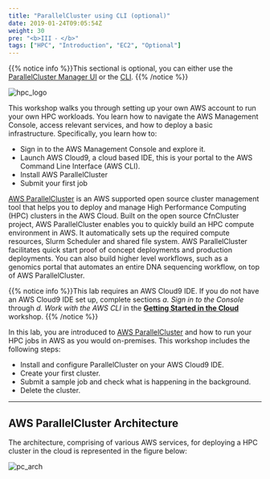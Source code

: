 ```yaml
---
title: "ParallelCluster using CLI (optional)"
date: 2019-01-24T09:05:54Z
weight: 30
pre: "<b>III ⁃ </b>"
tags: ["HPC", "Introduction", "EC2", "Optional"]
---
```


{{% notice info %}}This sectional is optional, you can either use the [ParallelCluster Manager UI](02-deploy-pcm.html) or the [CLI](03-parallel-cluster-cli.html).
{{% /notice %}}

![hpc_logo](/images/hpc-aws-parallelcluster-workshop/aws-parallelclusterlogo.png)

This workshop walks you through setting up your own AWS account to run your own HPC workloads. You learn how to navigate the AWS Management Console, access relevant services, and how to deploy a basic infrastructure.
Specifically, you learn how to:

- Sign in to the AWS Management Console and explore it.
- Launch AWS Cloud9, a cloud based IDE, this is your portal to the AWS Command Line Interface (AWS CLI).
- Install AWS ParallelCluster
- Submit your first job


[AWS ParallelCluster](https://aws.amazon.com/hpc/parallelcluster/) is an AWS supported open source cluster management tool that helps you to deploy and manage High Performance Computing (HPC) clusters in the AWS Cloud. Built on the open source CfnCluster project, AWS ParallelCluster enables you to quickly build an HPC compute environment in AWS. It automatically sets up the required compute resources, Slurm Scheduler and shared file system. AWS ParallelCluster facilitates quick start proof of concept deployments and production deployments. You can also build higher level workflows, such as a genomics portal that automates an entire DNA sequencing workflow, on top of AWS ParallelCluster.

{{% notice info %}}This lab requires an AWS Cloud9 IDE. If you do not have an AWS Cloud9 IDE set up, complete sections *a. Sign in to the Console* through *d. Work with the AWS CLI* in the [**Getting Started in the Cloud**](/02-aws-getting-started.html) workshop.
{{% /notice %}}

In this lab, you are introduced to [AWS ParallelCluster](https://aws.amazon.com/hpc/parallelcluster/) and how to run your HPC jobs in AWS as you would on-premises. This workshop includes the following steps:

- Install and configure ParallelCluster on your AWS Cloud9 IDE.
- Create your first cluster.
- Submit a sample job and check what is happening in the background.
- Delete the cluster.

---
AWS ParallelCluster Architecture
---
The architecture, comprising of various AWS services, for deploying a HPC cluster in the cloud is represented in the figure below:

![pc_arch](/images/hpc-aws-parallelcluster-workshop/pc-architecture.png)

<!-- Total cost to run this lab is expected to be less than **two dollars should you run it on your own or company account** if the guide is followed as discussed, in one sitting, and including the deletion of all resources outlined through the guide. -->
